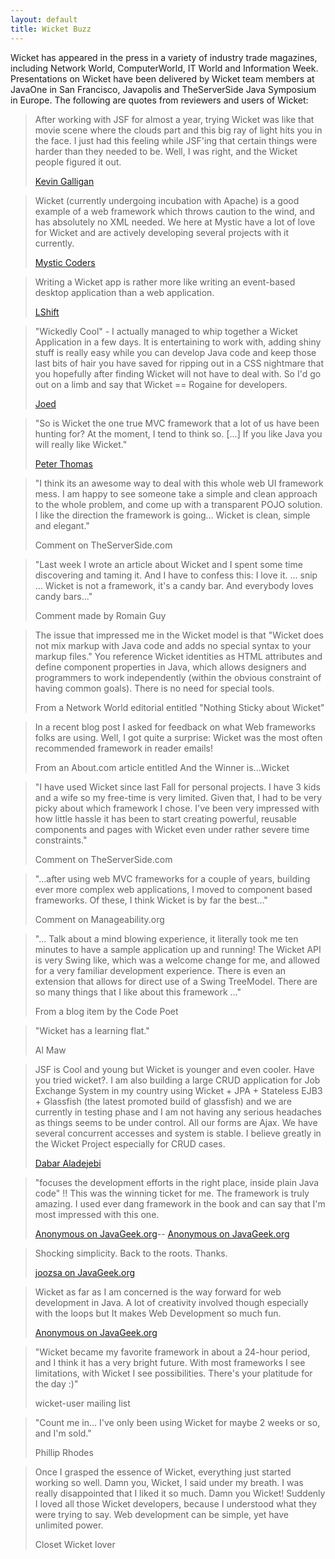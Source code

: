 ```yaml
---
layout: default
title: Wicket Buzz
---
```


Wicket has appeared in the press in a variety of industry trade magazines,
including Network World, ComputerWorld, IT World and Information Week.
Presentations on Wicket have been delivered by Wicket team members at JavaOne
in San Francisco, Javapolis and TheServerSide Java Symposium in Europe. The
following are quotes from reviewers and users of Wicket:

> After working with JSF for almost a year, trying Wicket was like that
> movie scene where the clouds part and this big ray of light hits you
> in the face. I just had this feeling while JSF'ing that certain things
> were harder than they needed to be. Well, I was right, and the Wicket
> people figured it out.
>
> [Kevin Galligan](http://bigheadco.blogspot.com/2007/03/groovy-wicket.html)

> Wicket (currently undergoing incubation with Apache) is a good
> example of a web framework which throws caution to the wind, and has
> absolutely no XML needed. We here at Mystic have a lot of love for
> Wicket and are actively developing several projects with it currently.
>
> [Mystic Coders](http://www.mysticcoders.com/blog/2007/03/13/the-rise-of-the-xml-backlash/)


> Writing a Wicket app is rather more like writing an event-based
> desktop application than a web application.
>
> [LShift](http://www.lshift.net/blog/2006/07/06/wicket)

> "Wickedly Cool" - I actually managed to whip together a Wicket
> Application in a few days. It is entertaining to work with, adding
> shiny stuff is really easy while you can develop Java code and keep
> those last bits of hair you have saved for ripping out in a CSS
> nightmare that you hopefully after finding Wicket will not have to
> deal with.  So I'd go out on a limb and say that Wicket == Rogaine for
> developers.
>
> [Joed](http://blogs.opennms.org/joed/?p=3)

> "So is Wicket the one true MVC framework that a lot of us have been
> hunting for? At the moment, I tend to think so. \[...\] If you like Java
> you will really like Wicket."
>
> [Peter Thomas](http://ptrthomas.wordpress.com/2007/03/02/wicket-impressions-moving-from-spring-mvc-webflow/)

> "I think its an awesome way to deal with this whole web UI framework
> mess. I am happy to see someone take a simple and clean approach to
> the whole problem, and come up with a transparent POJO solution. I
> like the direction the framework is going... Wicket is clean, simple
> and elegant."
>
> Comment on TheServerSide.com

> "Last week I wrote an article about Wicket and I spent some time
> discovering and taming it. And I have to confess this: I love it. ...
> snip ... Wicket is not a framework, it's a candy bar. And everybody
> loves candy bars..."
> 
> Comment made by Romain Guy

> The issue that impressed me in the Wicket model is that "Wicket does
> not mix markup with Java code and adds no special syntax to your
> markup files." You reference Wicket identities as HTML attributes
> and define component properties in Java, which allows designers and
> programmers to work independently (within the obvious constraint of
> having common goals). There is no need for special tools.
>
> From a Network World editorial entitled "Nothing Sticky about Wicket"

> In a recent blog post I asked for feedback on what Web frameworks
> folks are using. Well, I got quite a surprise: Wicket was the most
> often recommended framework in reader emails!
>
> From an About.com article entitled And the Winner is...Wicket

> "I have used Wicket since last Fall for personal projects. I have 3
> kids and a wife so my free-time is very limited. Given that, I had to
> be very picky about which framework I chose.  I've been very impressed
> with how little hassle it has been to start creating powerful,
> reusable components and pages with Wicket even under rather severe
> time constraints."
>
> Comment on TheServerSide.com

> "...after using web MVC frameworks for a couple of years, building
> ever more complex web applications, I moved to component based
> frameworks. Of these, I think Wicket is by far the best..."
>
> Comment on Manageability.org

> "... Talk about a mind blowing experience, it literally took me ten
> minutes to have a sample application up and running! The Wicket API is
> very Swing like, which was a welcome change for me, and allowed for a
> very familiar development experience. There is even an extension that
> allows for direct use of a Swing TreeModel. There are so many things
> that I like about this framework ..."
>
> From a blog item by the Code Poet

> "Wicket has a learning flat."
>
> Al Maw

> JSF is Cool and young but Wicket is younger and even cooler. Have
> you tried wicket?. I am also building a large CRUD application for
> Job Exchange System in my country using Wicket + JPA + Stateless
> EJB3 + Glassfish (the latest promoted build of glassfish) and we are
> currently in testing phase and I am not having any serious headaches
> as things seems to be under control. All our forms are Ajax. We have
> several concurrent accesses and system is stable. I believe greatly in
> the Wicket Project especially for CRUD cases.
> 
> [Dabar Aladejebi](http://www.javalobby.org/java/forums/t90719.html#92132195)

> "focuses the development efforts in the right place, inside plain Java
> code" !! This was the winning ticket for me. The framework is truly
> amazing. I used ever dang framework in the book and can say that I'm
> most impressed with this one.
> 
> [Anonymous on JavaGeek.org](http://javageek.org/2006/03/08/comparing_web_frameworks_wicket.html)-- [Anonymous on JavaGeek.org](http://javageek.org/2006/03/08/comparing_web_frameworks_wicket.html)

> Shocking simplicity. Back to the roots. Thanks.
> 
> [joozsa on JavaGeek.org](http://javageek.org/2006/03/08/comparing_web_frameworks_wicket.html)

> Wicket as far as I am concerned is the way forward for web development
> in Java. A lot of creativity involved though especially with the loops
> but It makes Web Development so much fun.
> 
> [Anonymous on JavaGeek.org](http://javageek.org/2006/03/08/comparing_web_frameworks_wicket.html)

> "Wicket became my favorite framework in about a 24-hour period, and
> I think it has a very bright future. With most frameworks I see
> limitations, with Wicket I see possibilities. There's your platitude
> for the day :)"
> 
> wicket-user mailing list

> "Count me in... I've only been using Wicket for maybe 2 weeks or so,
> and I'm sold."
> 
> Phillip Rhodes 

> Once I grasped the essence of Wicket, everything just started working
> so well. Damn you, Wicket, I said under my breath. I was really
> disappointed that I liked it so much. Damn you Wicket! Suddenly I
> loved all those Wicket developers, because I understood what they
> were trying to say. Web development can be simple, yet have unlimited
> power.
> 
> Closet Wicket lover
